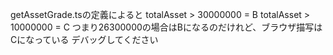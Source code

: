 getAssetGrade.tsの定義によると
totalAsset > 30000000 = B
totalAsset > 10000000 = C
つまり26300000の場合はBになるのだけれど、ブラウザ描写はCになっている
デバッグしてください